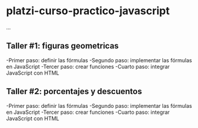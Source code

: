 # platzi-curso-practico-javascript

...

## Taller #1: figuras geometricas

-Primer paso: definir las fórmulas
-Segundo paso: implementar las fórmulas en JavaScript 
-Tercer paso: crear funciones
-Cuarto paso: integrar JavaScript con HTML

## Taller #2: porcentajes y descuentos

-Primer paso: definir las fórmulas
-Segundo paso: implementar las fórmulas en JavaScript 
-Tercer paso: crear funciones
-Cuarto paso: integrar JavaScript con HTML